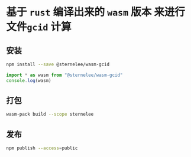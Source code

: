 # 基于 `rust` 编译出来的 `wasm` 版本 来进行文件`gcid` 计算

## 安装

```bash
npm install --save @sternelee/wasm-gcid
```

```javascript
import * as wasm from "@sternelee/wasm-gcid"
console.log(wasm)
```

## 打包

```bash
wasm-pack build --scope sternelee
```

## 发布

```bash
npm publish --access=public
```
